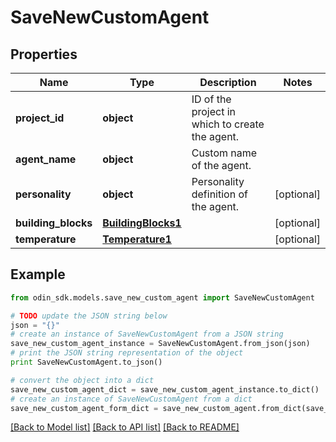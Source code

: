 # SaveNewCustomAgent


## Properties

Name | Type | Description | Notes
------------ | ------------- | ------------- | -------------
**project_id** | **object** | ID of the project in which to create the agent. | 
**agent_name** | **object** | Custom name of the agent. | 
**personality** | **object** | Personality definition of the agent. | [optional] 
**building_blocks** | [**BuildingBlocks1**](BuildingBlocks1.md) |  | [optional] 
**temperature** | [**Temperature1**](Temperature1.md) |  | [optional] 

## Example

```python
from odin_sdk.models.save_new_custom_agent import SaveNewCustomAgent

# TODO update the JSON string below
json = "{}"
# create an instance of SaveNewCustomAgent from a JSON string
save_new_custom_agent_instance = SaveNewCustomAgent.from_json(json)
# print the JSON string representation of the object
print SaveNewCustomAgent.to_json()

# convert the object into a dict
save_new_custom_agent_dict = save_new_custom_agent_instance.to_dict()
# create an instance of SaveNewCustomAgent from a dict
save_new_custom_agent_form_dict = save_new_custom_agent.from_dict(save_new_custom_agent_dict)
```
[[Back to Model list]](../README.md#documentation-for-models) [[Back to API list]](../README.md#documentation-for-api-endpoints) [[Back to README]](../README.md)


